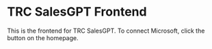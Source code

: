 # TRC SalesGPT Frontend

This is the frontend for TRC SalesGPT. To connect Microsoft, click the button on the homepage.